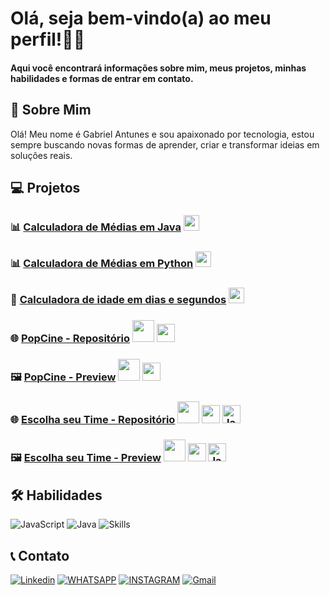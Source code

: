 # Olá, seja bem-vindo(a) ao meu perfil!👨‍💻
#### Aqui você encontrará informações sobre mim, meus projetos, minhas habilidades e formas de entrar em contato.

## 👋 Sobre Mim
Olá! Meu nome é Gabriel Antunes e sou apaixonado por tecnologia, estou sempre buscando novas formas de aprender, criar e transformar ideias em soluções reais.

## 💻 Projetos  
### 📊 [Calculadora de Médias em Java](https://github.com/antunesdvz/calculadora-de-medias) <img src="https://upload.wikimedia.org/wikipedia/en/3/30/Java_programming_language_logo.svg" width="25" />
### 📊 [Calculadora de Médias em Python](https://github.com/antunesdvz/calculadora-de-medias-py) <img src="https://upload.wikimedia.org/wikipedia/commons/c/c3/Python-logo-notext.svg" width="25" />
### 📅 [Calculadora de idade em dias e segundos](https://github.com/antunesdvz/idade-em-dias)  <img src="https://upload.wikimedia.org/wikipedia/commons/c/c3/Python-logo-notext.svg" width="25" />
### 🌐 [PopCine - Repositório](https://github.com/antunesdvz/popcine-site) <img src="https://upload.wikimedia.org/wikipedia/commons/6/61/HTML5_logo_and_wordmark.svg" width="35" />   <img src="https://upload.wikimedia.org/wikipedia/commons/6/62/CSS3_logo.svg" width="29" />
### 🖼️ [PopCine - Preview](https://antunesdvz.github.io/popcine-site/) <img src="https://upload.wikimedia.org/wikipedia/commons/6/61/HTML5_logo_and_wordmark.svg" width="35" />   <img src="https://upload.wikimedia.org/wikipedia/commons/6/62/CSS3_logo.svg" width="29" />

### 🌐 [Escolha seu Time - Repositório](https://github.com/antunesdvz/escolher-time) <img src="https://upload.wikimedia.org/wikipedia/commons/6/61/HTML5_logo_and_wordmark.svg" width="35" /> <img src="https://upload.wikimedia.org/wikipedia/commons/6/62/CSS3_logo.svg" width="29" /> <img src="https://upload.wikimedia.org/wikipedia/commons/9/99/Unofficial_JavaScript_logo_2.svg" alt="JavaScript Logo" width="29">

### 🖼️ [Escolha seu Time - Preview](https://antunesdvz.github.io/escolher-time/) <img src="https://upload.wikimedia.org/wikipedia/commons/6/61/HTML5_logo_and_wordmark.svg" width="35" /> <img src="https://upload.wikimedia.org/wikipedia/commons/6/62/CSS3_logo.svg" width="29" /> <img src="https://upload.wikimedia.org/wikipedia/commons/9/99/Unofficial_JavaScript_logo_2.svg" alt="JavaScript Logo" width="29">

## 🛠️ Habilidades
![JavaScript](https://skillicons.dev/icons?i=javascript)
![Java](https://skillicons.dev/icons?i=java)
![Skills](https://skillicons.dev/icons?i=python,html,css)



## 📞 Contato

[![Linkedin](https://img.shields.io/badge/LinkedIn-0077B5?style=for-the-badge&logo=linkedin&logoColor=white)](https://www.linkedin.com/in/gabriel-antunesdv/)
[![WHATSAPP](https://img.shields.io/badge/WhatsApp-25D366?style=for-the-badge&logo=whatsapp&logoColor=white)](https://web.whatsapp.com/+5546991192399)
[![INSTAGRAM](https://img.shields.io/badge/Instagram-E4405F?style=for-the-badge&logo=instagram&logoColor=white)](https://www.instagram.com/antunesdvz/)
[![Gmail](https://img.shields.io/badge/Gmail-fff?style=for-the-badge&logo=Gmail&logoColor=e71c18)](mailto:g.2008.antunes@gmail.com)
